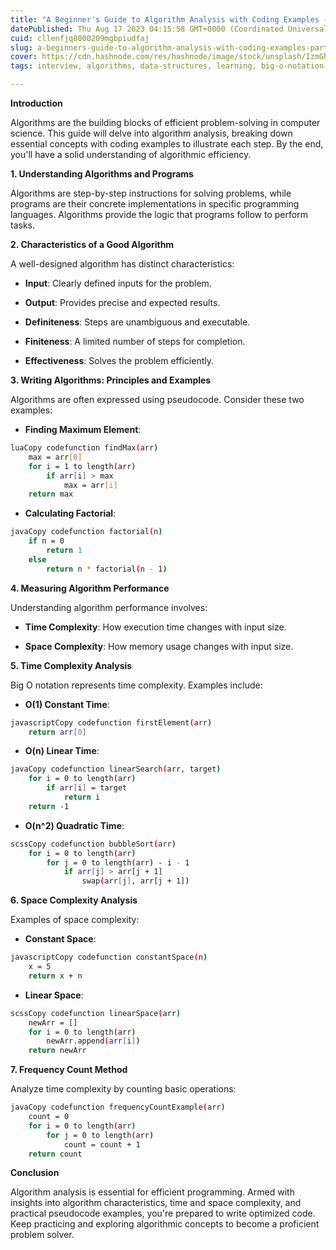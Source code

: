 ```yaml
---
title: "A Beginner's Guide to Algorithm Analysis with Coding Examples - Part 0"
datePublished: Thu Aug 17 2023 04:15:58 GMT+0000 (Coordinated Universal Time)
cuid: cllenfjq8000209mgbpiudfaj
slug: a-beginners-guide-to-algorithm-analysis-with-coding-examples-part-0
cover: https://cdn.hashnode.com/res/hashnode/image/stock/unsplash/IzmGh3Rgk9Y/upload/c94fedc18a16370591503a0b90960d59.jpeg
tags: interview, algorithms, data-structures, learning, big-o-notation

---
```


**Introduction**

Algorithms are the building blocks of efficient problem-solving in computer science. This guide will delve into algorithm analysis, breaking down essential concepts with coding examples to illustrate each step. By the end, you'll have a solid understanding of algorithmic efficiency.

**1\. Understanding Algorithms and Programs**

Algorithms are step-by-step instructions for solving problems, while programs are their concrete implementations in specific programming languages. Algorithms provide the logic that programs follow to perform tasks.

**2\. Characteristics of a Good Algorithm**

A well-designed algorithm has distinct characteristics:

* **Input**: Clearly defined inputs for the problem.
    
* **Output**: Provides precise and expected results.
    
* **Definiteness**: Steps are unambiguous and executable.
    
* **Finiteness**: A limited number of steps for completion.
    
* **Effectiveness**: Solves the problem efficiently.
    

**3\. Writing Algorithms: Principles and Examples**

Algorithms are often expressed using pseudocode. Consider these two examples:

* **Finding Maximum Element**:
    

```bash
luaCopy codefunction findMax(arr)
    max = arr[0]
    for i = 1 to length(arr)
        if arr[i] > max
            max = arr[i]
    return max
```

* **Calculating Factorial**:
    

```bash
javaCopy codefunction factorial(n)
    if n = 0
        return 1
    else
        return n * factorial(n - 1)
```

**4\. Measuring Algorithm Performance**

Understanding algorithm performance involves:

* **Time Complexity**: How execution time changes with input size.
    
* **Space Complexity**: How memory usage changes with input size.
    

**5\. Time Complexity Analysis**

Big O notation represents time complexity. Examples include:

* **O(1) Constant Time**:
    

```bash
javascriptCopy codefunction firstElement(arr)
    return arr[0]
```

* **O(n) Linear Time**:
    

```bash
javaCopy codefunction linearSearch(arr, target)
    for i = 0 to length(arr)
        if arr[i] = target
            return i
    return -1
```

* **O(n^2) Quadratic Time**:
    

```bash
scssCopy codefunction bubbleSort(arr)
    for i = 0 to length(arr)
        for j = 0 to length(arr) - i - 1
            if arr[j] > arr[j + 1]
                swap(arr[j], arr[j + 1])
```

**6\. Space Complexity Analysis**

Examples of space complexity:

* **Constant Space**:
    

```bash
javascriptCopy codefunction constantSpace(n)
    x = 5
    return x + n
```

* **Linear Space**:
    

```bash
scssCopy codefunction linearSpace(arr)
    newArr = []
    for i = 0 to length(arr)
        newArr.append(arr[i])
    return newArr
```

**7\. Frequency Count Method**

Analyze time complexity by counting basic operations:

```bash
javaCopy codefunction frequencyCountExample(arr)
    count = 0
    for i = 0 to length(arr)
        for j = 0 to length(arr)
            count = count + 1
    return count
```

**Conclusion**

Algorithm analysis is essential for efficient programming. Armed with insights into algorithm characteristics, time and space complexity, and practical pseudocode examples, you're prepared to write optimized code. Keep practicing and exploring algorithmic concepts to become a proficient problem solver.